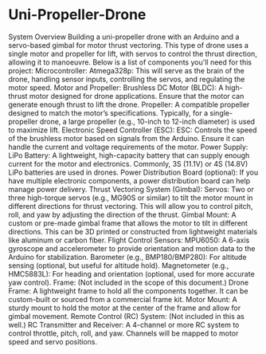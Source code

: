 # Uni-Propeller-Drone

System Overview
Building a uni-propeller drone with an Arduino and a servo-based gimbal for motor thrust vectoring. This type of drone uses a single motor and propeller for lift, with servos to control the thrust direction, allowing it to manoeuvre. Below is a list of components you'll need for this project:
Microcontroller:
Atmega328p: This will serve as the brain of the drone, handling sensor inputs, controlling the servos, and regulating the motor speed.
Motor and Propeller:
Brushless DC Motor (BLDC): A high-thrust motor designed for drone applications. Ensure that the motor can generate enough thrust to lift the drone.
Propeller: A compatible propeller designed to match the motor’s specifications. Typically, for a single-propeller drone, a large propeller (e.g., 10-inch to 12-inch diameter) is used to maximize lift.
Electronic Speed Controller (ESC):
ESC: Controls the speed of the brushless motor based on signals from the Arduino. Ensure it can handle the current and voltage requirements of the motor.
Power Supply:
LiPo Battery: A lightweight, high-capacity battery that can supply enough current for the motor and electronics. Commonly, 3S (11.1V) or 4S (14.8V) LiPo batteries are used in drones.
Power Distribution Board (optional): If you have multiple electronic components, a power distribution board can help manage power delivery.
Thrust Vectoring System (Gimbal):
Servos: Two or three high-torque servos (e.g., MG90S or similar) to tilt the motor mount in different directions for thrust vectoring. This will allow you to control pitch, roll, and yaw by adjusting the direction of the thrust.
Gimbal Mount: A custom or pre-made gimbal frame that allows the motor to tilt in different directions. This can be 3D printed or constructed from lightweight materials like aluminum or carbon fiber.
Flight Control Sensors:
MPU6050: A 6-axis gyroscope and accelerometer to provide orientation and motion data to the Arduino for stabilization.
Barometer (e.g., BMP180/BMP280): For altitude sensing (optional, but useful for altitude hold).
Magnetometer (e.g., HMC5883L): For heading and orientation (optional, used for more accurate yaw control).
Frame: (Not included in the scope of this document.)
Drone Frame: A lightweight frame to hold all the components together. It can be custom-built or sourced from a commercial frame kit.
Motor Mount: A sturdy mount to hold the motor at the center of the frame and allow for gimbal movement.
Remote Control (RC) System: (Not included in this as well.)
RC Transmitter and Receiver: A 4-channel or more RC system to control throttle, pitch, roll, and yaw. Channels will be mapped to motor speed and servo positions.
